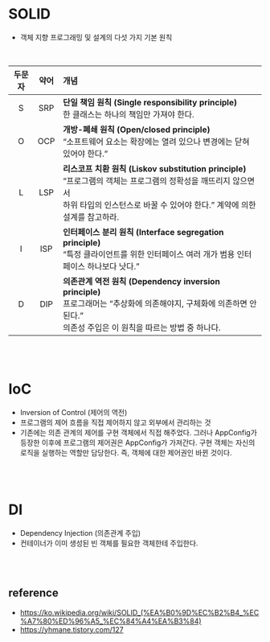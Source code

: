 # SOLID
* 객체 지향 프로그래밍 및 설계의 다섯 가지 기본 원칙
<br>

| 두문자| 약어| 개념 |
|:---:|:---:|:---|
|S|SRP|**단일 책임 원칙 (Single responsibility principle)**<br> 한 클래스는 하나의 책임만 가져야 한다.|
|O|OCP|**개방-폐쇄 원칙 (Open/closed principle)**<br> “소프트웨어 요소는 확장에는 열려 있으나 변경에는 닫혀 있어야 한다.”|
|L|LSP|**리스코프 치환 원칙 (Liskov substitution principle)**<br>“프로그램의 객체는 프로그램의 정확성을 깨뜨리지 않으면서<br> 하위 타입의 인스턴스로 바꿀 수 있어야 한다.” 계약에 의한 설계를 참고하라.|
|I|ISP|**인터페이스 분리 원칙 (Interface segregation principle)**<br>“특정 클라이언트를 위한 인터페이스 여러 개가 범용 인터페이스 하나보다 낫다.”|
|D|DIP|**의존관계 역전 원칙 (Dependency inversion principle)**<br>프로그래머는 “추상화에 의존해야지, 구체화에 의존하면 안된다.”<br>의존성 주입은 이 원칙을 따르는 방법 중 하나다.|
<br>

<br>

# IoC
* Inversion of Control (제어의 역전)
* 프로그램의 제어 흐름을 직접 제어하지 않고 외부에서 관리하는 것
* 기존에는 의존 관계의 제어를 구현 객체에서 직접 해주었다. 그러나 AppConfig가 등장한 이후에 프로그램의 제어권은 AppConfig가 가져간다. 구현 객체는 자신의 로직을 실행하는 역할만 담당한다. 즉, 객체에 대한 제어권인 바뀐 것이다.
<br>
<br>

# DI
* Dependency Injection (의존관계 주입)
* 컨테이너가 이미 생성된 빈 객체를 필요한 객체한테 주입한다.

<br>
<br>

## reference
* https://ko.wikipedia.org/wiki/SOLID_(%EA%B0%9D%EC%B2%B4_%EC%A7%80%ED%96%A5_%EC%84%A4%EA%B3%84)
* https://yhmane.tistory.com/127
